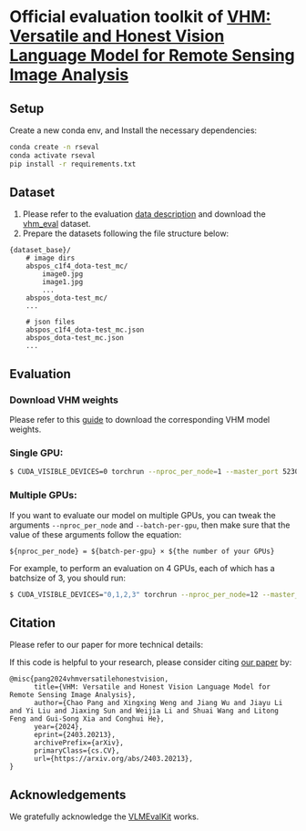 # Official evaluation toolkit of [VHM: Versatile and Honest Vision Language Model for Remote Sensing Image Analysis](https://fitzpchao.github.io/vhm_page/)



## Setup
Create a new conda env, and Install the necessary dependencies:
```sh
conda create -n rseval
conda activate rseval
pip install -r requirements.txt
```

## Dataset
1. Please refer to the evaluation [data description](https://github.com/opendatalab/VHM/tree/main/docs/Data.md#vhm_eval-dataset) and download the [vhm_eval](https://huggingface.co/datasets/FitzPC/VHM_eval_dataset) dataset.
2. Prepare the datasets following the file structure below:

```
{dataset_base}/
    # image dirs
    abspos_c1f4_dota-test_mc/
        image0.jpg
        image1.jpg
        ...
    abspos_dota-test_mc/
    ...

    # json files
    abspos_c1f4_dota-test_mc.json
    abspos_dota-test_mc.json
    ...
```

## Evaluation
### Download VHM weights
Please refer to this [guide](https://github.com/opendatalab/VHM/blob/main/README.md#models) to download the corresponding VHM model weights.

### Single GPU:
```sh
$ CUDA_VISIBLE_DEVICES=0 torchrun --nproc_per_node=1 --master_port 52302 ./model_eval_mp.py --task all --batch-per-gpu 1 --dataset-base ${dataset_base} --save-path ${your_save_path}
```

### Multiple GPUs:
If you want to evaluate our model on multiple GPUs, you can tweak the arguments ```--nproc_per_node``` and ```--batch-per-gpu```, then make sure that the value of these arguments follow the equation:
```
${nproc_per_node} = ${batch-per-gpu} × ${the number of your GPUs}
```

For example, to perform an evaluation on 4 GPUs, each of which has a batchsize of 3, you should run:
```sh
$ CUDA_VISIBLE_DEVICES="0,1,2,3" torchrun --nproc_per_node=12 --master_port 52302 ./model_eval_mp.py --task all --batch-per-gpu 3 --dataset-base ${dataset_base} --save-path ${your_save_path}
```
## Citation
Please refer to our paper for more technical details:

If this code is helpful to your research, please consider citing [our paper](https://arxiv.org/abs/2403.20213) by:

```
@misc{pang2024vhmversatilehonestvision,
      title={VHM: Versatile and Honest Vision Language Model for Remote Sensing Image Analysis}, 
      author={Chao Pang and Xingxing Weng and Jiang Wu and Jiayu Li and Yi Liu and Jiaxing Sun and Weijia Li and Shuai Wang and Litong Feng and Gui-Song Xia and Conghui He},
      year={2024},
      eprint={2403.20213},
      archivePrefix={arXiv},
      primaryClass={cs.CV},
      url={https://arxiv.org/abs/2403.20213}, 
}
```
## Acknowledgements
We gratefully acknowledge the [VLMEvalKit](https://github.com/open-compass/VLMEvalKit) works.



